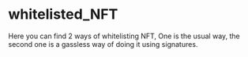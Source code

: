 # whitelisted_NFT
Here you can find 2 ways of whitelisting NFT, One is the usual way, the second one is a gassless way of doing it using signatures.

